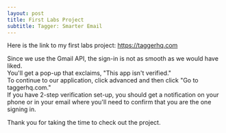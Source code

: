 ```yaml
---
layout: post
title: First Labs Project
subtitle: Tagger: Smarter Email
---
```

Here is the link to my first labs project: https://taggerhq.com  
  
Since we use the Gmail API, the sign-in is not as smooth as we would have liked.   
You'll get a pop-up that exclaims, "This app isn't verified."     
To continue to our application, click advanced and then click "Go to taggerhq.com."  
If you have 2-step verification set-up, you should get a notification on your phone or in your email where you'll need to confirm
that you are the one signing in.  
  
Thank you for taking the time to check out the project.  
